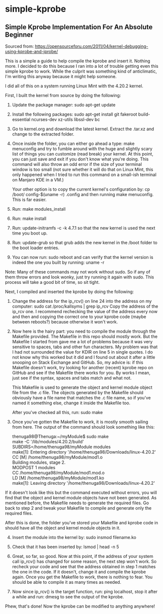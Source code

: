 # simple-kprobe

## Simple Kprobe Implementation For An Absolute Beginner 

Sourced from: https://opensourceforu.com/2011/04/kernel-debugging-using-kprobe-and-jprobe/

This is a simple a guide to help compile the kprobe and insert it. Nothing more. I decided to do this because I ran into a lot of trouble getting even this simple kprobe to work. While the culprit was something kind of anticlimatic, I'm writing this anyway because it might help someone. 

I did all of this on a system running Linux Mint with the 4.20.2 kernel. 

First, I built the kernel from source by doing the following:

1. Update the package manager: sudo apt-get update

2. Install the following packages: sudo apt-get install git fakeroot build-essential ncurses-dev xz-utils libssl-dev bc

3. Go to kernel.org and download the latest kernel. Extract the .tar.xz and change to the extracted folder.

4. Once inside the folder, you can either go ahead a type: make menuconfig 
and try to fumble around with the huge and slightly scary list of things you can customize (read break) your kernel. At this point, you can just save and exit if you don't know what you're doing. This command will also throw an odd error if the size of your terminal window is too small (not sure whether it will do that on Linux Mint, this only happened when I tried to run this command on a small-ish terminal on Manjaro KDE in a VM.)

   Your other option is to copy the current kernel's configuration by: cp /boot/ config-$(uname -r) .config and then running make menuconfig. This is far easier.

5. Run: make modules_install

6. Run: make install

7. Run: update-initramfs -c -k 4.7.1 so that the new kernel is used the next time you boot up.

8. Run: update-grub so that grub adds the new kernel in the /boot folder to the boot loader entries.

9. You can now run: sudo reboot and can verify that the kernel version is indeed the one you built by running: uname -r

Note: Many of these commands may not work without sudo. So if any of them throw errors and look wonky, just try running it again with sudo. 
This process will take a good bit of time, so sit tight. 

Next, I compiled and inserted the kprobe by doing the following:

1. Change the address for the ip_rcv() on line 24 into the address on my computer: sudo cat /proc/kallsyms | grep ip_rcv 
Copy the address of the ip_rcv one. I recommend rechecking the value of the address every now and then and copying the correct one to your kprobe code (maybe between reboots?) because otherwise it won't work. 

2. Now here is the hairy part: you need to compile the module through the Makefile provided. The Makefile in this repo should mostly work. But the Makefile I started from gave me a lot of problems because it was very sensitive to spaces, tabs and other fun characters. My problem was that I had not surrounded the value for KDIR on line 5 in single quotes. I do not know why this worked but it did and I found out about it after a little snooping on Stack Exchange and GitHub. So, my advice is: if this Makefile doesn't work, try looking for another (recent) kprobe repo on GitHub and see if the Makefile there works for you. By works I mean, just see if the syntax, spaces and tabs match and what not. 

   This Makefile is used to generate the object and kernel module object file from the .c file. The objects generated by the Makefile should obviously have a file name  that matches the .c file name, so if you've named it something else, change it inside the Makefile too.

   After you've checked all this, run: sudo make
3. Once you've gotten the Makefile to work, it is mostly smooth sailing from here. The output of the command should look something like this:

	thenuga98@Thenuga:~/myModule$ sudo make  
	make -C '/lib/modules/4.20.2/build' SUBDIRS=/home/thenuga98/myModule modules  
	make[1]: Entering directory '/home/thenuga98/Downloads/linux-4.20.2'  
  	CC [M]  /home/thenuga98/myModule/mod1.o  
  	Building modules, stage 2.  
  	MODPOST 1 modules  
  	CC      /home/thenuga98/myModule/mod1.mod.o  
  	LD [M]  /home/thenuga98/myModule/mod1.ko  
	make[1]: Leaving directory '/home/thenuga98/Downloads/linux-4.20.2'  

  If it doesn't look like this but the command executed without errors, you will find that the object and kernel module objects have not been generated. As mentioned    before, the Makefile needs to generate the required files. Go back to step 2 and tweak your Makefile to compile and generate only the required files.

  After this is done, the folder you've stored your Makefile and kprobe code in should have all the object and kernel module objects in it. 

4. Insert the module into the kernel by: sudo insmod filename.ko

5. Check that it has been inserted by: lsmod | head -n 5

6. Great, so far, so good. Now at this point, if the address of your system call ip_rcv() has changed for some reason, the next step won't work. So recheck your code and see that the address obtained in step 1 matches the one in the code. If it doesn't, change it and compile the kprobe again. Once you get the Makefile to work, there is nothing to fear. You should be able to compile it as many times as needed.

7. Now since ip_rcv() is the target function, run: ping localhost, stop it after a while and run: dmesg to see the output of the kprobe.

Phew, that's done! Now the kprobe can be modified to anything anywhere! 
